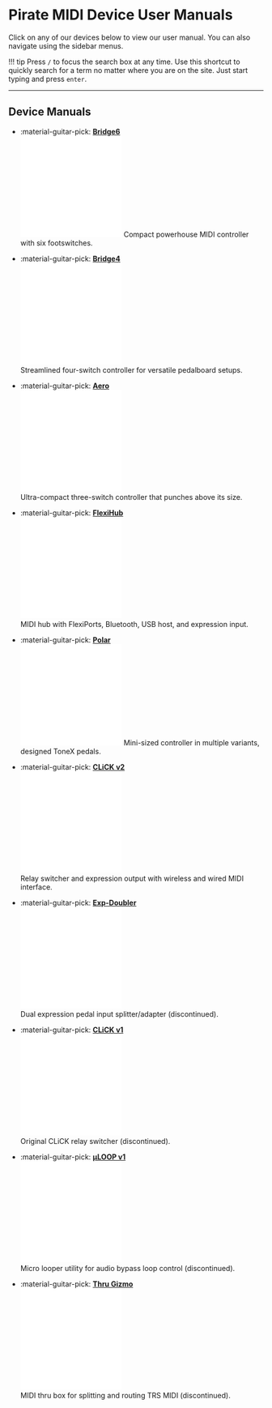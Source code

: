 # Pirate MIDI Device User Manuals

Click on any of our devices below to view our user manual. You can also navigate using the sidebar menus.

!!! tip 
    Press `/` to focus the search box at any time. Use this shortcut to quickly search for a term no matter where you are on the site. Just start typing and press `enter`.

---

## Device Manuals

<div class="grid cards" markdown>

-   :material-guitar-pick: **[Bridge6](bridge6/index.md)**  
    ![Bridge6](assets/logo-white.png)
    Compact powerhouse MIDI controller with six footswitches.

-   :material-guitar-pick: **[Bridge4](bridge4/index.md)**  
    ![Bridge4](assets/logo-white.png)  
    Streamlined four-switch controller for versatile pedalboard setups.

-   :material-guitar-pick: **[Aero](aero/index.md)**  
    ![Aero](assets/logo-white.png)  
    Ultra-compact three-switch controller that punches above its size.

-   :material-guitar-pick: **[FlexiHub](flexihub/index.md)**  
    ![FlexiHub](assets/logo-white.png)   
    MIDI hub with FlexiPorts, Bluetooth, USB host, and expression input.

-   :material-guitar-pick: **[Polar](polar/index.md)**  
    ![Polar](assets/logo-white.png) 
    Mini-sized controller in multiple variants, designed ToneX pedals.

-   :material-guitar-pick: **[CLiCK v2](click-v2/index.md)**  
    ![CLiCK v2](assets/logo-white.png)   
    Relay switcher and expression output with wireless and wired MIDI interface.

-   :material-guitar-pick: **[Exp-Doubler](exp-doubler/index.md)**  
    ![Exp-Doubler](assets/logo-white.png)  
    Dual expression pedal input splitter/adapter (discontinued).

-   :material-guitar-pick: **[CLiCK v1](click-v1/index.md)**  
    ![CLiCK v1](assets/logo-white.png)   
    Original CLiCK relay switcher (discontinued).

-   :material-guitar-pick: **[µLOOP v1](µloop/index.md)**  
    ![µLOOP v1](assets/logo-white.png)   
    Micro looper utility for audio bypass loop control (discontinued).

-   :material-guitar-pick: **[Thru Gizmo](thru-gizmo/index.md)**  
    ![Thru Gizmo](assets/logo-white.png)  
    MIDI thru box for splitting and routing TRS MIDI (discontinued).

</div>
